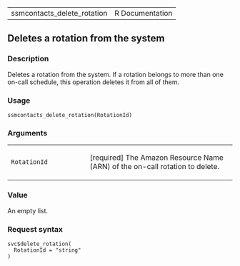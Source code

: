 <table style="width: 100%;">
<tbody>
<tr class="odd">
<td>ssmcontacts_delete_rotation</td>
<td style="text-align: right;">R Documentation</td>
</tr>
</tbody>
</table>

## Deletes a rotation from the system

### Description

Deletes a rotation from the system. If a rotation belongs to more than
one on-call schedule, this operation deletes it from all of them.

### Usage

    ssmcontacts_delete_rotation(RotationId)

### Arguments

<table>
<colgroup>
<col style="width: 35%" />
<col style="width: 65%" />
</colgroup>
<tbody>
<tr class="odd">
<td><code
id="ssmcontacts_delete_rotation_:_RotationId">RotationId</code></td>
<td><p>[required] The Amazon Resource Name (ARN) of the on-call rotation
to delete.</p></td>
</tr>
</tbody>
</table>

### Value

An empty list.

### Request syntax

    svc$delete_rotation(
      RotationId = "string"
    )
